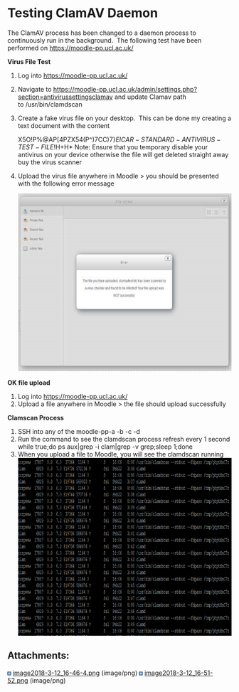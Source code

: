 # Testing ClamAV Daemon

The ClamAV process has been changed to a daemon process to continuously run in the background.  The following test have been performed on <https://moodle-pp.ucl.ac.uk/>

**Virus File Test**

1.  Log into <https://moodle-pp.ucl.ac.uk/>
2.  Navigate to <https://moodle-pp.ucl.ac.uk/admin/settings.php?section=antivirussettingsclamav> and update Clamav path to /usr/bin/clamdscan
3.  Create a fake virus file on your desktop.  This can be done my creating a text document with the content

    X5O!P%@AP\[4PZX54(P^)7CC)7}$EICAR-STANDARD-ANTIVIRUS-TEST-FILE!$H+H\* Note: Ensure that you temporary disable your antivirus on your device otherwise the file will get deleted straight away buy the virus scanner

4.  Upload the virus file anywhere in Moodle &gt; you should be presented with the following error message

    <img src="attachments/87920759/87920762.png" height="400" />

**OK file upload**

1.  Log into <https://moodle-pp.ucl.ac.uk/>
2.  Upload a file anywhere in Moodle &gt; the file should upload successfully

**Clamscan Process**

1.  SSH into any of the moodle-pp-a -b -c -d
2.  Run the command to see the clamdscan process refresh every 1 second
    while true;do ps aux|grep -i clam|grep -v grep;sleep 1;done
3.  When you upload a file to Moodle, you will see the clamdscan running
    <img src="attachments/87920759/87920765.png" height="400" />

## Attachments:

<img src="images/icons/bullet_blue.gif" width="8" height="8" /> [image2018-3-12\_16-46-4.png](attachments/87920759/87920762.png) (image/png)
<img src="images/icons/bullet_blue.gif" width="8" height="8" /> [image2018-3-12\_16-51-52.png](attachments/87920759/87920765.png) (image/png)

